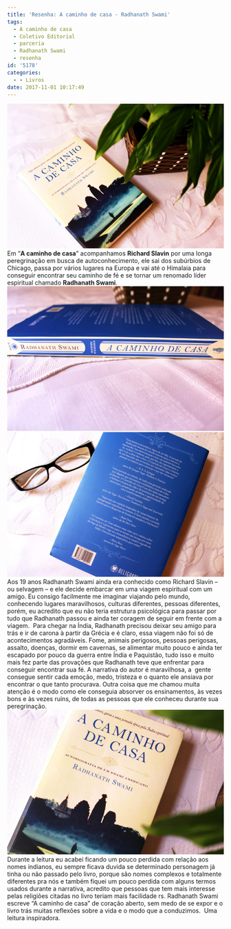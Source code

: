```yaml
---
title: 'Resenha: A caminho de casa - Radhanath Swami'
tags:
  - A caminho de casa
  - Coletivo Editorial
  - parceria
  - Radhanath Swami
  - resenha
id: '5178'
categories:
  - - Livros
date: 2017-11-01 10:17:49
---
```


![capa ](/images/2017/10/resenha-a-caminho-de-casa-radhanath-swami.jpg) Em “**A caminho de casa**” acompanhamos **Richard Slavin** por uma longa peregrinação em busca de autoconhecimento, ele sai dos subúrbios de Chicago, passa por vários lugares na Europa e vai até o Himalaia para conseguir encontrar seu caminho de fé e se tornar um renomado líder espiritual chamado **Radhanath Swami**. ![resumo-livro-a-caminho-de-casa](/images/2017/10/lombada-livro-a-caminho-de-casa-de-radhanath-swami.jpg) ![resenha-livro-a-caminho-de-casa](/images/2017/10/contra-capa-a-caminho-de-casa.jpg) Aos 19 anos Radhanath Swami ainda era conhecido como Richard Slavin – ou selvagem – e ele decide embarcar em uma viagem espiritual com um amigo. Eu consigo facilmente me imaginar viajando pelo mundo, conhecendo lugares maravilhosos, culturas diferentes, pessoas diferentes, porém, eu acredito que eu não teria estrutura psicológica para passar por tudo que Radhanath passou e ainda ter coragem de seguir em frente com a viagem.  Para chegar na Índia, Radhanath precisou deixar seu amigo para trás e ir de carona à partir da Grécia e é claro, essa viagem não foi só de acontecimentos agradáveis. Fome, animais perigosos, pessoas perigosas, assalto, doenças, dormir em cavernas, se alimentar muito pouco e ainda ter escapado por pouco da guerra entre Índia e Paquistão, tudo isso e muito mais fez parte das provações que Radhanath teve que enfrentar para conseguir encontrar sua fé. A narrativa do autor é maravilhosa, a  gente consegue sentir cada emoção, medo, tristeza e o quanto ele ansiava por encontrar o que tanto procurava. Outra coisa que me chamou muita atenção é o modo como ele conseguia absorver os ensinamentos, às vezes bons e às vezes ruins, de todas as pessoas que ele conheceu durante sua peregrinação. ![resenha-livro-a-caminho-de-casa](/images/2017/10/capa-livro-a-caminho-de-casa-radhanath-swami.jpg) Durante a leitura eu acabei ficando um pouco perdida com relação aos nomes indianos, eu sempre ficava duvida se determinado personagem já tinha ou não passado pelo livro, porque são nomes complexos e totalmente diferentes pra nós e também fiquei um pouco perdida com alguns termos usados durante a narrativa, acredito que pessoas que tem mais interesse pelas religiões citadas no livro teriam mais facilidade rs. Radhanath Swami escreve “A caminho de casa” de coração aberto, sem medo de se expor e o livro trás muitas reflexões sobre a vida e o modo que a conduzimos.  Uma leitura inspiradora.
